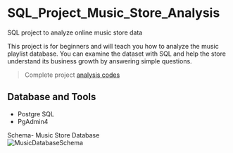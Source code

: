 # SQL_Project_Music_Store_Analysis
SQL project to analyze online music store data

This project is for beginners and will teach you how to analyze the music playlist database. You can examine the dataset with SQL and help the store understand its business growth by answering simple questions.

> Complete project [analysis codes](/Music_Store_Anlysis/SQL_analysis_codes)

## Database and Tools
* Postgre SQL
* PgAdmin4

Schema- Music Store Database  
![MusicDatabaseSchema](https://github.com/Samidullo-Abdullayev/SQL_projects/assets/127269426/bd4a6e20-2a35-4404-bcab-303da81f008d)

